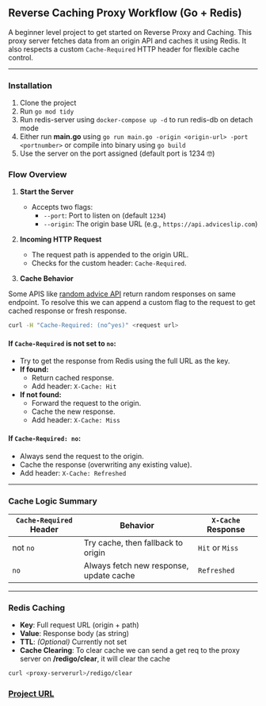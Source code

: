 ## Reverse Caching Proxy Workflow (Go + Redis)

A beginner level project to get started on Reverse Proxy and Caching. This proxy server fetches data from an origin API and caches it using Redis. It also respects a custom `Cache-Required` HTTP header for flexible cache control.

---

### Installation

1. Clone the project
2. Run ```go mod tidy```
3. Run redis-server using ```docker-compose up -d``` to run redis-db on detach mode
4. Either run **main.go** using ```go run main.go -origin <origin-url> -port <portnumber>``` or compile into binary using ```go build ```
5. Use the server on the port assigned (default port is 1234 🤓)

### Flow Overview

1. **Start the Server**
   - Accepts two flags:
     - `--port`: Port to listen on (default `1234`)
     - `--origin`: The origin base URL (e.g., `https://api.adviceslip.com`)

2. **Incoming HTTP Request**
   - The request path is appended to the origin URL.
   - Checks for the custom header: `Cache-Required`.

3. **Cache Behavior**

Some APIS like [random advice API](https://api.adviceslip.com/advice) return random responses on same endpoint. To resolve this we can append a custom flag to the request to get cached response or fresh response.
``` bash
curl -H "Cache-Required: (no^yes)" <request url>
```

#### If `Cache-Required` is not set to `no`:
   - Try to get the response from Redis using the full URL as the key.
   - **If found:**
     - Return cached response.
     - Add header: `X-Cache: Hit`
   - **If not found:**
     - Forward the request to the origin.
     - Cache the new response.
     - Add header: `X-Cache: Miss`

#### If `Cache-Required: no`:
   - Always send the request to the origin.
   - Cache the response (overwriting any existing value).
   - Add header: `X-Cache: Refreshed`

---

### Cache Logic Summary

| `Cache-Required` Header | Behavior                      | `X-Cache` Response |
|--------------------------|-------------------------------|--------------------|
| not `no`                   | Try cache, then fallback to origin | `Hit` or `Miss`    |
| `no` | Always fetch new response, update cache | `Refreshed`        |

---

### Redis Caching

- **Key**: Full request URL (origin + path)
- **Value**: Response body (as string)
- **TTL**: *(Optional)* Currently not set
- **Cache Clearing**: To clear cache we can send a get req to the proxy server on **/redigo/clear**, it will clear the cache
``` bash
curl <proxy-serverurl>/redigo/clear
```

### [Project URL](https://roadmap.sh/projects/caching-server)
